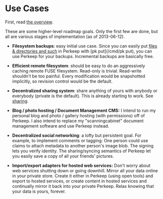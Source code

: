 # Use Cases

First, read [the overview](/doc/overview.md).

These are some higher-level roadmap goals. Only the first few are done, but all
are various stages of implementation (as of 2013-06-12).

* **Filesystem backups**: easy initial use case.  Since you can easily put
[files & directories and such](/doc/schema/) in Perkeep with
[pk put](/cmd/pk put), you can use Perkeep for your backups.  Incremental
backups are basically free.

* **Efficient remote filesystem**: should be easy to do an aggressively caching
remote FUSE filesystem.  Read-only is trivial.  Read-write shouldn't be too
painful. Every modification would be snapshotted implicitly, so revision
control would be the default.

* **Decentralized sharing system**: share anything of yours with anybody or
everybody (private is the default).  This is already starting to work.  See
[sharing](/doc/sharing.md).

* **Blog / photo hosting / Document Management CMS:**  I intend to run my
personal blog and photo / gallery hosting (with permissions) off of Perkeep.
I also intend to replace my "scanningcabinet" document management software and
use Perkeep instead.

* **Decentralized social networking**: a lofty but persistent goal. For
example, to implement comments or tagging: One person could use claims to
attach metadata to another person's image blob. The signing lets you verify
identity.  The sharing/syncing semantics of Perkeep let you easily save a
copy of all your friends' pictures.

* **Import/export adapters for hosted web services:**  Don't worry about web
services shutting down or going downhill.  Mirror all your data online in your
private store.  Create it either in Perkeep (using open tools) and export to
hosted services, or create content in hosted services and continually mirror it
back into your private Perkeep.  Relax knowing that your data is yours,
forever.
